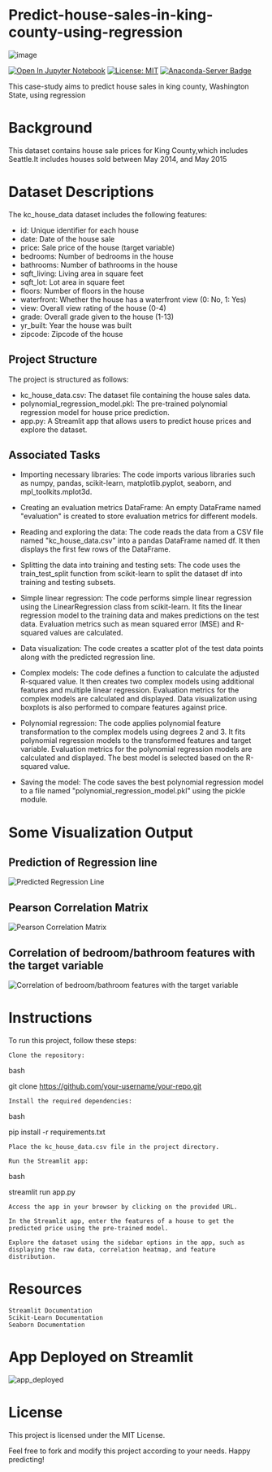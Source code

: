 # Predict-house-sales-in-king-county-using-regression

![image](https://miro.medium.com/v2/resize:fit:1183/1*SjQxZnK2N35-Hmom3bwyPg.jpeg)

[![Open In Jupyter Notebook](https://img.shields.io/badge/Open%20in-Jupyter%20Notebook-blue)](https://mybinder.org/v2/gh/username/repo/master?filepath=notebook.ipynb)     [![License: MIT](https://img.shields.io/badge/License-MIT-yellow.svg)](https://opensource.org/licenses/MIT) [![Anaconda-Server Badge](https://anaconda.org/anaconda/python/badges/version.svg)](https://anaconda.org/anaconda/python)

This case-study aims to predict house sales in king county, Washington State, using regression

# Background
This dataset contains house sale prices for King County,which includes Seattle.It includes houses sold between May 2014, and May 2015 

# Dataset Descriptions

The kc_house_data dataset includes the following features:

  - id: Unique identifier for each house
  - date: Date of the house sale
  - price: Sale price of the house (target variable)
  - bedrooms: Number of bedrooms in the house
  - bathrooms: Number of bathrooms in the house
  - sqft_living: Living area in square feet
  - sqft_lot: Lot area in square feet
  - floors: Number of floors in the house
  - waterfront: Whether the house has a waterfront view (0: No, 1: Yes)
  - view: Overall view rating of the house (0-4)
  - grade: Overall grade given to the house (1-13)
  - yr_built: Year the house was built
  - zipcode: Zipcode of the house
  
## Project Structure

The project is structured as follows:

 - kc_house_data.csv: The dataset file containing the house sales data.
 - polynomial_regression_model.pkl: The pre-trained polynomial regression model for house price prediction.
 - app.py: A Streamlit app that allows users to predict house prices and explore the dataset.


## Associated Tasks
  - Importing necessary libraries: The code imports various libraries such as numpy, pandas, scikit-learn, matplotlib.pyplot, seaborn, and mpl_toolkits.mplot3d.

  - Creating an evaluation metrics DataFrame: An empty DataFrame named "evaluation" is created to store evaluation metrics for different models.

 - Reading and exploring the data: The code reads the data from a CSV file named "kc_house_data.csv" into a pandas DataFrame named df. It then displays the first few rows of the        DataFrame.

 - Splitting the data into training and testing sets: The code uses the train_test_split function from scikit-learn to split the dataset df into training and testing subsets.

 - Simple linear regression: The code performs simple linear regression using the LinearRegression class from scikit-learn. It fits the linear regression model to the training data and makes predictions on the test data. Evaluation metrics such as mean squared error (MSE) and R-squared values are calculated.

 - Data visualization: The code creates a scatter plot of the test data points along with the predicted regression line.

- Complex models: The code defines a function to calculate the adjusted R-squared value. It then creates two complex models using additional features and multiple linear regression. Evaluation metrics for the complex models are calculated and displayed. Data visualization using boxplots is also performed to compare features against price.

- Polynomial regression: The code applies polynomial feature transformation to the complex models using degrees 2 and 3. It fits polynomial regression models to the transformed features and target variable. Evaluation metrics for the polynomial regression models are calculated and displayed. The best model is selected based on the R-squared value.

- Saving the model: The code saves the best polynomial regression model to a file named "polynomial_regression_model.pkl" using the pickle module.

# Some Visualization Output

## Prediction of Regression line
![Predicted Regression Line](https://github.com/vonderwoman/Predict-house-sales-in-king-county-using-regression/blob/main/Output/Predicted%20Regression%20Line.png)

## Pearson Correlation Matrix
![Pearson Correlation Matrix](https://github.com/vonderwoman/Predict-house-sales-in-king-county-using-regression/blob/main/Output/Pearson%20Correlation%20Matrix.png)

## Correlation of bedroom/bathroom features with the target variable
![Correlation of bedroom/bathroom features with the target variable](https://github.com/vonderwoman/Predict-house-sales-in-king-county-using-regression/blob/main/Output/Boxplot-for-some-features.png)

# Instructions

To run this project, follow these steps:

    Clone the repository:

bash

git clone https://github.com/your-username/your-repo.git

    Install the required dependencies:

bash

pip install -r requirements.txt

    Place the kc_house_data.csv file in the project directory.

    Run the Streamlit app:

bash

streamlit run app.py

    Access the app in your browser by clicking on the provided URL.

    In the Streamlit app, enter the features of a house to get the predicted price using the pre-trained model.

    Explore the dataset using the sidebar options in the app, such as displaying the raw data, correlation heatmap, and feature distribution.

# Resources

    Streamlit Documentation
    Scikit-Learn Documentation
    Seaborn Documentation

# App Deployed on Streamlit
![app_deployed](https://github.com/vonderwoman/Predict-house-sales-in-king-county-using-regression/blob/main/asset/gif2_streamlit.gif)


# License

This project is licensed under the MIT License.

Feel free to fork and modify this project according to your needs. Happy predicting!    
